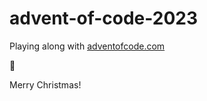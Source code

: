 # advent-of-code-2023

Playing along with [adventofcode.com](https://adventofcode.com)

👋

Merry Christmas!
